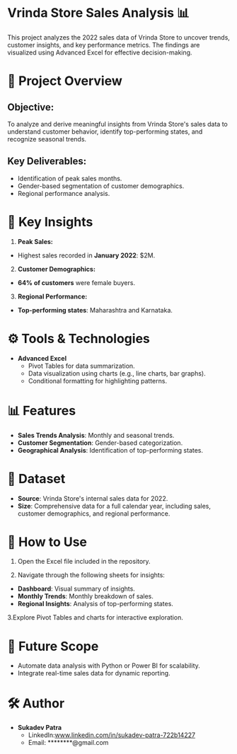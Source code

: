 # Vrinda Store Sales Analysis 📊
This project analyzes the 2022 sales data of Vrinda Store to uncover trends, customer insights, and key performance metrics. The findings are visualized using Advanced Excel for effective decision-making.

# 📁 Project Overview
## Objective:
To analyze and derive meaningful insights from Vrinda Store's sales data to understand customer behavior, identify top-performing states, and recognize seasonal trends.
## Key Deliverables:
- Identification of peak sales months.
- Gender-based segmentation of customer demographics.
- Regional performance analysis.
# 🔑 Key Insights
1. **Peak Sales:**
- Highest sales recorded in **January 2022**: $2M.
2. **Customer Demographics:**
- **64% of customers** were female buyers.
3. **Regional Performance:**
- **Top-performing states**: Maharashtra and Karnataka.
# ⚙️ Tools & Technologies
- **Advanced Excel**
  - Pivot Tables for data summarization.
  - Data visualization using charts (e.g., line charts, bar graphs).
  - Conditional formatting for highlighting patterns.
# 📊 Features
- **Sales Trends Analysis**: Monthly and seasonal trends.
- **Customer Segmentation**: Gender-based categorization.
- **Geographical Analysis**: Identification of top-performing states.
# 📂 Dataset
- **Source**: Vrinda Store's internal sales data for 2022.
- **Size**: Comprehensive data for a full calendar year, including sales, customer demographics, and regional performance.
# 🚀 How to Use
1. Open the Excel file included in the repository.

2. Navigate through the following sheets for insights:
  - **Dashboard**: Visual summary of insights.
  - **Monthly Trends**: Monthly breakdown of sales.
  - **Regional Insights**: Analysis of top-performing states.

3.Explore Pivot Tables and charts for interactive exploration.
# 📜 Future Scope
- Automate data analysis with Python or Power BI for scalability.
- Integrate real-time sales data for dynamic reporting.
# 🛠️ Author
- **Sukadev Patra**
  - LinkedIn:www.linkedin.com/in/sukadev-patra-722b14227
  - Email: ********@gmail.com


  
